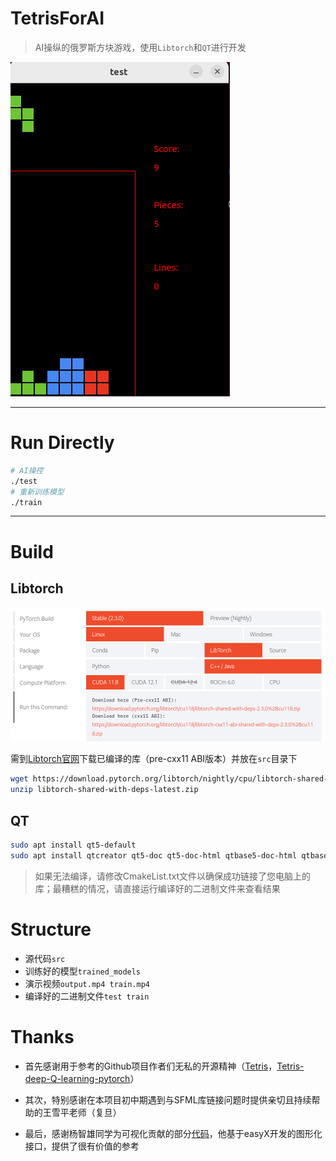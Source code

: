 # TetrisForAI
> AI操纵的俄罗斯方块游戏，使用`Libtorch`和`QT`进行开发

![image-20240527120921641](src/pics/image-20240527120921641.png)  

---

# Run Directly

```bash
# AI操控
./test
# 重新训练模型 
./train
```

---

# Build

## Libtorch

<img src="src/pics/image-20240526231223975.png" alt="image-20240526231223975" style="zoom:50%;" />

需到[Libtorch官网](https://pytorch.org/get-started/locally/)下载已编译的库（pre-cxx11 ABI版本）并放在`src`目录下

```bash
wget https://download.pytorch.org/libtorch/nightly/cpu/libtorch-shared-with-deps-latest.zip
unzip libtorch-shared-with-deps-latest.zip
```

## QT

```bash
sudo apt install qt5-default
sudo apt install qtcreator qt5-doc qt5-doc-html qtbase5-doc-html qtbase5-examples
```

> 如果无法编译，请修改CmakeList.txt文件以确保成功链接了您电脑上的库；最糟糕的情况，请直接运行编译好的二进制文件来查看结果

# Structure

- 源代码`src`
- 训练好的模型`trained_models`
- 演示视频`output.mp4 train.mp4`
- 编译好的二进制文件`test train`

# Thanks

- 首先感谢用于参考的Github项目作者们无私的开源精神（[Tetris](https://github.com/terroo/tetris)，[Tetris-deep-Q-learning-pytorch](https://github.com/uvipen/Tetris-deep-Q-learning-pytorch)）

- 其次，特别感谢在本项目初中期遇到与SFML库链接问题时提供亲切且持续帮助的王雪平老师（复旦）
- 最后，感谢杨智雄同学为可视化贡献的部分[代码](src/darw.cpp)，他基于easyX开发的图形化接口，提供了很有价值的参考
